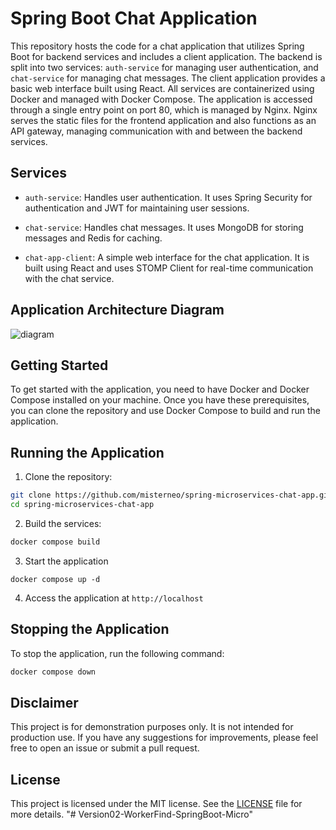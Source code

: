 # Spring Boot Chat Application

This repository hosts the code for a chat application that utilizes Spring Boot for backend services and includes a client application. The backend is split into two services: `auth-service` for managing user authentication, and `chat-service` for managing chat messages. The client application provides a basic web interface built using React. All services are containerized using Docker and managed with Docker Compose. The application is accessed through a single entry point on port 80, which is managed by Nginx. Nginx serves the static files for the frontend application and also functions as an API gateway, managing communication with and between the backend services.

## Services

- `auth-service`: Handles user authentication. It uses Spring Security for authentication and JWT for maintaining user sessions.

- `chat-service`: Handles chat messages. It uses MongoDB for storing messages and Redis for caching.

- `chat-app-client`: A simple web interface for the chat application. It is built using React and uses STOMP Client for real-time communication with the chat service.

## Application Architecture Diagram

![diagram](https://github.com/misterneo/spring-microservices-chat-app/assets/25622326/2f5e8edc-c5bc-4725-8f60-b863818b5d19)

## Getting Started

To get started with the application, you need to have Docker and Docker Compose installed on your machine. Once you have these prerequisites, you can clone the repository and use Docker Compose to build and run the application.

## Running the Application

1. Clone the repository:

```sh
git clone https://github.com/misterneo/spring-microservices-chat-app.git
cd spring-microservices-chat-app
```

2. Build the services:

```sh
docker compose build
```

3. Start the application

```
docker compose up -d
```

4. Access the application at `http://localhost`

## Stopping the Application

To stop the application, run the following command:

```sh
docker compose down
```

## Disclaimer

This project is for demonstration purposes only. It is not intended for production use. If you have any suggestions for improvements, please feel free to open an issue or submit a pull request.

## License

This project is licensed under the MIT license. See the [LICENSE](https://choosealicense.com/licenses/mit/) file for more details.
"# Version02-WorkerFind-SpringBoot-Micro" 
